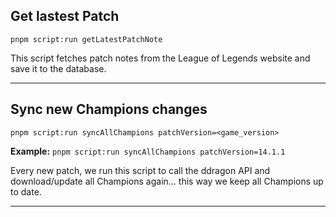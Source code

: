 ## Get lastest Patch

```
pnpm script:run getLatestPatchNote
```

This script fetches patch notes from the League of Legends website and save it to the database.

---

## Sync new Champions changes

```
pnpm script:run syncAllChampions patchVersion=<game_version>
```

**Example:** `pnpm script:run syncAllChampions patchVersion=14.1.1`

Every new patch, we run this script to call the ddragon API and download/update all Champions again... this way we keep all Champions up to date.

---

